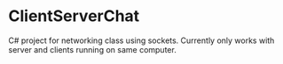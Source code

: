 # ClientServerChat
C# project for networking class using sockets.
Currently only works with server and clients running on same computer.
